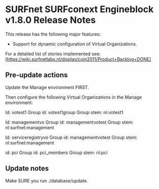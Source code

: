 # SURFnet SURFconext Engineblock v1.8.0 Release Notes #

This release has the following major features:
* Support for dynamic configuration of Virtual Organizations.

For a detailed list of stories implemented see:
[https://wiki.surfnetlabs.nl/display/coin2011/Product+Backlog+DONE]

Pre-update actions
------------------

Update the Manage environment FIRST.

Then configure the following Virtual Organizations in the Manage environment:

Id: votest1
Group id: votest1group
Group stem: nl:votest1

Id: managementvo
Group id: managementvotest
Group stem: nl:surfnet:management

Id: serviceregistryvo
Group id: managementvotest
Group stem: nl:surfnet:management

id: pci
Group id: pci_members
Group stem: nl:pci

Update notes
------------

Make SURE you run ./database/update.